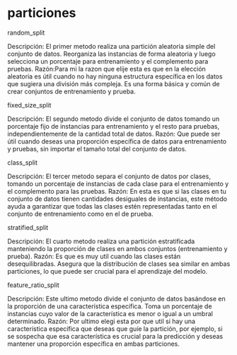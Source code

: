 # particiones

random_split

Descripción: El primer metodo realiza una partición aleatoria simple del conjunto de datos. Reorganiza las instancias de forma aleatoria y luego selecciona un porcentaje para entrenamiento y el complemento para pruebas.
Razón:Para mi la razon que elije esta es que en la elección aleatoria es útil cuando no hay ninguna estructura específica en los datos que sugiera una división más compleja. Es una forma básica y común de crear conjuntos de entrenamiento y prueba.

fixed_size_split

Descripción: El segundo metodo divide el conjunto de datos tomando un porcentaje fijo de instancias para entrenamiento y el resto para pruebas, independientemente de la cantidad total de datos.
Razón: Que puede ser útil cuando deseas una proporción específica de datos para entrenamiento y pruebas, sin importar el tamaño total del conjunto de datos.

class_split

Descripción: El tercer metodo separa el conjunto de datos por clases, tomando un porcentaje de instancias de cada clase para el entrenamiento y el complemento para las pruebas.
Razón: En esta es que si las clases en tu conjunto de datos tienen cantidades desiguales de instancias, este método ayuda a garantizar que todas las clases estén representadas tanto en el conjunto de entrenamiento como en el de prueba.

stratified_split

Descripción: El cuarto metodo realiza una partición estratificada manteniendo la proporción de clases en ambos conjuntos (entrenamiento y prueba).
Razón: Es que es muy util cuando las clases están desequilibradas. Asegura que la distribución de clases sea similar en ambas particiones, lo que puede ser crucial para el aprendizaje del modelo.

feature_ratio_split

Descripción: Este ultimo metodo divide el conjunto de datos basándose en la proporción de una característica específica. Toma un porcentaje de instancias cuyo valor de la característica es menor o igual a un umbral determinado.
Razón: Por ultimo elegi esta por que util si hay una característica específica que deseas que guíe la partición, por ejemplo, si se sospecha que esa característica es crucial para la predicción y deseas mantener una proporción específica en ambas particiones.
